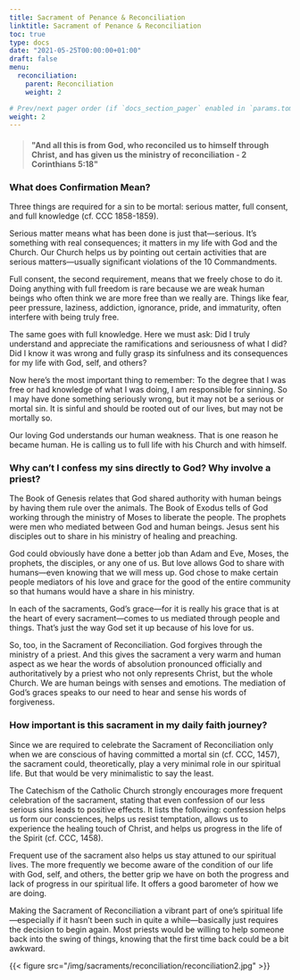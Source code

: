 ```yaml
---
title: Sacrament of Penance & Reconciliation
linktitle: Sacrament of Penance & Reconciliation
toc: true
type: docs
date: "2021-05-25T00:00:00+01:00"
draft: false
menu:
  reconciliation:
    parent: Reconciliation
    weight: 2

# Prev/next pager order (if `docs_section_pager` enabled in `params.toml`)
weight: 2
---
```


> #### "And all this is from God, who reconciled us to himself through Christ, and has given us the ministry of reconciliation -  2 Corinthians 5:18"

### What does Confirmation Mean?
Three things are required for a sin to be mortal: serious matter, full consent, and full knowledge (cf. CCC 1858-1859).

Serious matter means what has been done is just that—serious. It’s something with real consequences; it matters in my life with God and the Church. Our Church helps us by pointing out certain activities that are serious matters—usually significant violations of the 10 Commandments.

Full consent, the second requirement, means that we freely chose to do it. Doing anything with full freedom is rare because we are weak human beings who often think we are more free than we really are. Things like fear, peer pressure, laziness, addiction, ignorance, pride, and immaturity, often interfere with being truly free.

The same goes with full knowledge. Here we must ask: Did I truly understand and appreciate the ramifications and seriousness of what I did? Did I know it was wrong and fully grasp its sinfulness and its consequences for my life with God, self, and others?

Now here’s the most important thing to remember: To the degree that I was free or had knowledge of what I was doing, I am responsible for sinning. So I may have done something seriously wrong, but it may not be a serious or mortal sin. It is sinful and should be rooted out of our lives, but may not be mortally so.

Our loving God understands our human weakness. That is one reason he became human. He is calling us to full life with his Church and with himself.

### Why can’t I confess my sins directly to God? Why involve a priest?
The Book of Genesis relates that God shared authority with human beings by having them rule over the animals. The Book of Exodus tells of God working through the ministry of Moses to liberate the people. The prophets were men who mediated between God and human beings. Jesus sent his disciples out to share in his ministry of healing and preaching.

God could obviously have done a better job than Adam and Eve, Moses, the prophets, the disciples, or any one of us. But love allows God to share with humans—even knowing that we will mess up. God chose to make certain people mediators of his love and grace for the good of the entire community so that humans would have a share in his ministry.

In each of the sacraments, God’s grace—for it is really his grace that is at the heart of every sacrament—comes to us mediated through people and things. That’s just the way God set it up because of his love for us.

So, too, in the Sacrament of Reconciliation. God forgives through the ministry of a priest. And this gives the sacrament a very warm and human aspect as we hear the words of absolution pronounced officially and authoritatively by a priest who not only represents Christ, but the whole Church. We are human beings with senses and emotions. The mediation of God’s graces speaks to our need to hear and sense his words of forgiveness.

### How important is this sacrament in my daily faith journey?
Since we are required to celebrate the Sacrament of Reconciliation only when we are conscious of having committed a mortal sin (cf. CCC, 1457), the sacrament could, theoretically, play a very minimal role in our spiritual life. But that would be very minimalistic to say the least.

The Catechism of the Catholic Church strongly encourages more frequent celebration of the sacrament, stating that even confession of our less serious sins leads to positive effects. It lists the following: confession helps us form our consciences, helps us resist temptation, allows us to experience the healing touch of Christ, and helps us progress in the life of the Spirit (cf. CCC, 1458).

Frequent use of the sacrament also helps us stay attuned to our spiritual lives. The more frequently we become aware of the condition of our life with God, self, and others, the better grip we have on both the progress and lack of progress in our spiritual life. It offers a good barometer of how we are doing.

Making the Sacrament of Reconciliation a vibrant part of one’s spiritual life—especially if it hasn’t been such in quite a while—basically just requires the decision to begin again. Most priests would be willing to help someone back into the swing of things, knowing that the first time back could be a bit awkward.

{{< figure src="/img/sacraments/reconciliation/reconciliation2.jpg" >}}
